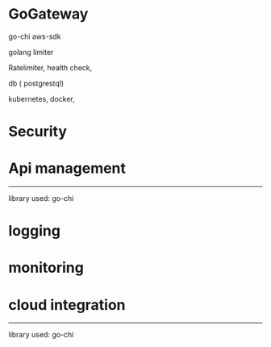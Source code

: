 # GoGateway



go-chi
aws-sdk

golang limiter


Ratelimiter, health check,

db ( postgrestql)


kubernetes, docker, 



# Security

# Api management

---
library used: go-chi

# logging 

# monitoring

# cloud integration

---
library used: go-chi
